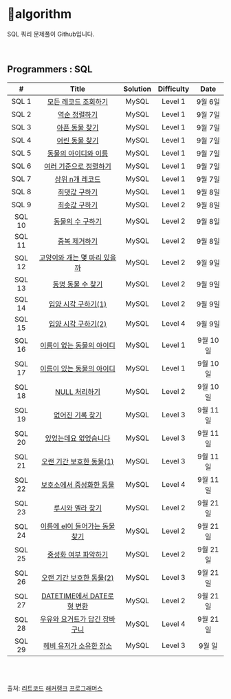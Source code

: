 # :cactus:algorithm
SQL 쿼리 문제풀이 Github입니다.  


<br/>


## Programmers : SQL

| # | Title          | Solution | Difficulty | Date     |
| :---: | :------------: | :------: | :----: | :------: |
| SQL 1 | [모든 레코드 조회하기]() | MySQL | Level 1 | 9월 6일 |
| SQL 2 | [역순 정렬하기]() | MySQL | Level 1 | 9월 7일 |
| SQL 3 | [아픈 동물 찾기]() | MySQL | Level 1 | 9월 7일 |
| SQL 4 | [어린 동물 찾기]() | MySQL | Level 1 | 9월 7일 |
| SQL 5 | [동물의 아이디와 이름]()  | MySQL | Level 1 | 9월 7일 |
| SQL 6 | [여러 기준으로 정렬하기]() | MySQL | Level 1 | 9월 7일 |
| SQL 7 | [상위 n개 레코드]() | MySQL | Level 1 | 9월 7일 |
| SQL 8 | [최댓값 구하기]() | MySQL | Level 1 | 9월 8일 |
| SQL 9 | [최솟값 구하기]() | MySQL | Level 2 | 9월 8일 |
| SQL 10| [동물의 수 구하기]() | MySQL | Level 2 | 9월 8일 |
| SQL 11 | [중복 제거하기]() | MySQL | Level 2 | 9월 8일 |
| SQL 12 | [고양이와 개는 몇 마리 있을까]() | MySQL | Level 2 | 9월 9일 |
| SQL 13 | [동명 동물 수 찾기]() | MySQL | Level 2 | 9월 9일 |
| SQL 14 | [입양 시각 구하기(1)]() | MySQL | Level 2 | 9월 9일 |
| SQL 15 | [입양 시각 구하기(2)]() | MySQL | Level 4 | 9월 9일 |
| SQL 16 | [이름이 없는 동물의 아이디]() | MySQL | Level 1 | 9월 10일 |
| SQL 17 | [이름이 있는 동물의 아이디]() | MySQL | Level 1 | 9월 10일 |
| SQL 18 | [NULL 처리하기]() | MySQL | Level 2 | 9월 10일 |
| SQL 19 | [없어진 기록 찾기]() | MySQL | Level 3 | 9월 11일 |
| SQL 20 | [있었는데요 없었습니다]() | MySQL | Level 3 | 9월 11일 |
| SQL 21 | [오랜 기간 보호한 동물(1)]() | MySQL | Level 3 | 9월 11일 |
| SQL 22 | [보호소에서 중성화한 동물]() | MySQL | Level 4 | 9월 11일 |
| SQL 23 | [루시와 엘라 찾기]() | MySQL | Level 2 | 9월 21일 |
| SQL 24 | [이름에 el이 들어가는 동물 찾기]() | MySQL | Level 2 | 9월 21일 |
| SQL 25 | [중성화 여부 파악하기]() | MySQL | Level 2 | 9월 21일 |
| SQL 26 | [오랜 기간 보호한 동물(2)]() | MySQL | Level 3 | 9월 21일 |
| SQL 27 | [DATETIME에서 DATE로 형 변환]() | MySQL | Level 2 | 9월 21일 
| SQL 28 | [우유와 요거트가 담긴 장바구니]() | MySQL | Level 4 | 9월 21일 
| SQL 29 | [헤비 유저가 소유한 장소]() | MySQL | Level 3 | 9월 일 
<br><br>

출처: 
[리트코드](https://leetcode.com/problemset/database/)
[해커랭크](https://www.hackerrank.com/domains/sql)
[프로그래머스](https://programmers.co.kr/learn/challenges?tab=sql_practice_kit)
